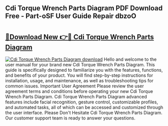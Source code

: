 ## Cdi Torque Wrench Parts Diagram PDF Download Free - Part-oSF User Guide Repair dbzoO

# <h2><a href="http://dfknlc.blite.top/?on=Cdi+Torque+Wrench+Parts+Diagram">🔗Download New 👉🔴 Cdi Torque Wrench Parts Diagram</a></h2>

[![Cdi Torque Wrench Parts Diagram download](https://i.imgur.com/lujVjoI.png)](http://dfknlc.blite.top/?on=Cdi+Torque+Wrench+Parts+Diagram)
Hello and welcome to the user manual for your brand new Cdi Torque Wrench Parts Diagram. This guide is specifically designed to familiarize you with the features, functions, and benefits of your product. You will find step-by-step instructions for installation, usage, and maintenance, as well as troubleshooting tips for common issues. Important User Agreement Please review the user agreement terms and conditions before operating your new Cdi Torque Wrench Parts Diagram. Cdi Torque Wrench Parts Diagram advanced features include facial recognition, gesture control, customizable profiles, and automated tasks, all of which can be accessed and customized through the user interface. Please Don't Hesitate Cdi Torque Wrench Parts Diagram. Our customer support team is ready to answer your questions.
